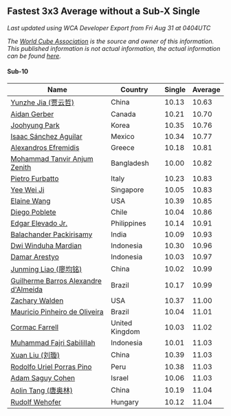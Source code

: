 ## Fastest 3x3 Average without a Sub-X Single

*Last updated using WCA Developer Export from Fri Aug 31 at 0404UTC*

*The [World Cube Association](https://www.worldcubeassociation.org) is the source and owner of this information. This published information is not actual information, the actual information can be found [here](https://www.worldcubeassociation.org/results).*

#### Sub-10
|Name|Country|Single|Average|  
|--|--|--|--|  
|[Yunzhe Jia (贾云哲)](https://www.worldcubeassociation.org/persons/2017JIAY05)|China|10.13|10.63|  
|[Aidan Gerber](https://www.worldcubeassociation.org/persons/2016GERB03)|Canada|10.21|10.70|  
|[Joohyung Park](https://www.worldcubeassociation.org/persons/2017PARK23)|Korea|10.35|10.76|  
|[Isaac Sánchez Aguilar](https://www.worldcubeassociation.org/persons/2012AGUI02)|Mexico|10.34|10.77|  
|[Alexandros Efremidis](https://www.worldcubeassociation.org/persons/2015EFRE01)|Greece|10.18|10.81|  
|[Mohammad Tanvir Anjum Zenith](https://www.worldcubeassociation.org/persons/2017ZENI01)|Bangladesh|10.00|10.82|  
|[Pietro Furbatto](https://www.worldcubeassociation.org/persons/2016FURB01)|Italy|10.23|10.83|  
|[Yee Wei Ji](https://www.worldcubeassociation.org/persons/2015JIYE01)|Singapore|10.05|10.83|  
|[Elaine Wang](https://www.worldcubeassociation.org/persons/2017WANE01)|USA|10.39|10.85|  
|[Diego Poblete](https://www.worldcubeassociation.org/persons/2017POBL01)|Chile|10.04|10.86|  
|[Edgar Elevado Jr.](https://www.worldcubeassociation.org/persons/2016ELEV01)|Philippines|10.14|10.91|  
|[Balachander Packirisamy](https://www.worldcubeassociation.org/persons/2016PACK02)|India|10.09|10.93|  
|[Dwi Winduha Mardian](https://www.worldcubeassociation.org/persons/2017MARD01)|Indonesia|10.30|10.96|  
|[Damar Arestyo](https://www.worldcubeassociation.org/persons/2017ARES01)|Indonesia|10.03|10.97|  
|[Junming Liao (廖均铭)](https://www.worldcubeassociation.org/persons/2017LIAO01)|China|10.02|10.99|  
|[Guilherme Barros Alexandre d'Almeida](https://www.worldcubeassociation.org/persons/2013DALM01)|Brazil|10.17|10.99|  
|[Zachary Walden](https://www.worldcubeassociation.org/persons/2018WALD04)|USA|10.37|11.00|  
|[Mauricio Pinheiro de Oliveira](https://www.worldcubeassociation.org/persons/2013OLIV03)|Brazil|10.04|11.01|  
|[Cormac Farrell](https://www.worldcubeassociation.org/persons/2016FARR01)|United Kingdom|10.03|11.02|  
|[Muhammad Fajri Sabilillah](https://www.worldcubeassociation.org/persons/2017SABI03)|Indonesia|10.01|11.03|  
|[Xuan Liu (刘璇)](https://www.worldcubeassociation.org/persons/2016LIUX15)|China|10.39|11.03|  
|[Rodolfo Uriel Porras Pino](https://www.worldcubeassociation.org/persons/2015PINO01)|Peru|10.38|11.03|  
|[Adam Saguy Cohen](https://www.worldcubeassociation.org/persons/2016COHE03)|Israel|10.06|11.03|  
|[Aolin Tang (唐奥林)](https://www.worldcubeassociation.org/persons/2017TANG19)|China|10.19|11.04|  
|[Rudolf Wehofer](https://www.worldcubeassociation.org/persons/2008WEHO01)|Hungary|10.12|11.04|  
